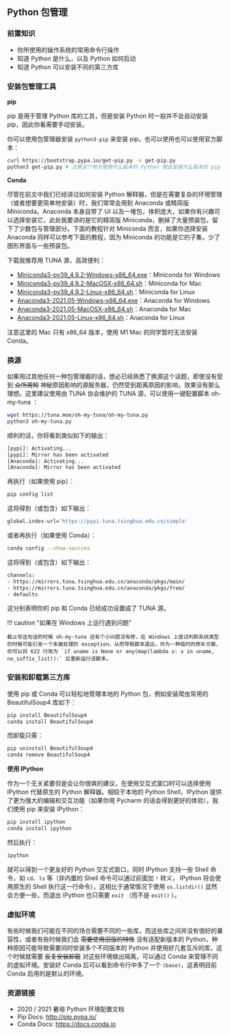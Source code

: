 ## Python 包管理

### 前置知识

+ 你所使用的操作系统的常用命令行操作
+ 知道 Python 是什么，以及 Python 如何启动
+ 知道 Python 可以安装不同的第三方库

### 安装包管理工具

**pip**

pip 是用于管理 Python 库的工具，但是安装 Python 时一般并不会自动安装 pip，因此你看需要手动安装。

你可以使用包管理器安装 `python3-pip` 来安装 pip，也可以使用也可以使用官方脚本：

```bash
curl https://bootstrap.pypa.io/get-pip.py -o get-pip.py
python3 get-pip.py # 注意这个地方使用什么版本的 Python 就会安装什么版本的 pip
```

**Conda**

尽管在前文中我们已经讲过如何安装 Python 解释器，但是在需要复杂的环境管理（或者想要更简单地安装）时，我们常常会用到 Anaconda 或精简版 Miniconda。Anaconda 本⾝⾃带了 UI 以及⼀堆包，体积庞⼤，如果你有兴趣可以选择安装它，此处我要讲的是它的精简版 Miniconda，删掉了⼤量预装包，留下了少数包与管理部分。下⾯的教程针对 Miniconda 而⾔，如果你选择安装 Anaconda 同样可以参考下⾯的教程，因为 Miniconda 的功能是它的⼦集，少了图形界⾯与⼀些预装包。

下载我推荐⽤ TUNA 源，⾼效便利：

- [Miniconda3-py39_4.9.2-Windows-x86_64.exe](https://mirrors.tuna.tsinghua.edu.cn/anaconda/miniconda/Miniconda3-py39_4.9.2-Windows-x86_64.exe)：Miniconda for Windows
- [Miniconda3-py39_4.9.2-MacOSX-x86_64.sh](https://mirrors.tuna.tsinghua.edu.cn/anaconda/miniconda/Miniconda3-py39_4.9.2-MacOSX-x86_64.sh)：Miniconda for Mac
- [Miniconda3-py39_4.9.2-Linux-x86_64.sh](https://mirrors.tuna.tsinghua.edu.cn/anaconda/miniconda/Miniconda3-py39_4.9.2-Linux-x86_64.sh)：Miniconda for Linux
- [Anaconda3-2021.05-Windows-x86_64.exe](https://mirrors.tuna.tsinghua.edu.cn/anaconda/archive/Anaconda3-2021.05-Windows-x86_64.exe)：Anaconda for Windows
- [Anaconda3-2021.05-MacOSX-x86_64.sh](https://mirrors.tuna.tsinghua.edu.cn/anaconda/archive/Anaconda3-2021.05-MacOSX-x86_64.sh)：Anaconda for Mac
- [Anaconda3-2021.05-Linux-x86_64.sh](https://mirrors.tuna.tsinghua.edu.cn/anaconda/archive/Anaconda3-2021.05-Linux-x86_64.sh)：Anaconda for Linux

注意这里的 Mac 只有 x86_64 版本，使用 M1 Mac 的同学暂时无法安装 Conda。

### 换源

如果用过其他任何一种包管理器的话，想必已经熟悉了换源这个话题，即使没有受到 ~~众所周知~~ 神秘原因影响的源服务器，仍然受到距离原因的影响，效果没有那么理想。这里建议使用由 TUNA 协会维护的 TUNA 源，可以使用一键配置脚本 oh-my-tuna ：

```bash
wget https://tuna.moe/oh-my-tuna/oh-my-tuna.py
python3 oh-my-tuna.py
```

顺利的话，你将看到类似如下的输出：

```bash
[pypi]: Activating...
[pypi]: Mirror has been activated
[Anaconda]: Activating...
[Anaconda]: Mirror has been activated
```

再执⾏（如果使用 pip）：

```bash
pip config list
```

这将得到（或包含）如下输出：

```bash
global.index-url='https://pypi.tuna.tsinghua.edu.cn/simple'
```

或者再执⾏（如果使用 Conda）：

```bash
conda config --show-sources
```

这将得到（或包含）如下输出：

```bash
channels:
- https://mirrors.tuna.tsinghua.edu.cn/anaconda/pkgs/main/
- https://mirrors.tuna.tsinghua.edu.cn/anaconda/pkgs/free/
- defaults
```

这分别表明你的 pip 和 Conda 已经成功设置成了 TUNA 源。

!!! caution "如果在 Windows 上运行遇到问题"

    截止写这句话的时候 oh-my-tuna 还有个小问题没有修，在 Windows 上尝试判断系统类型的时候可能引发一个未被处理的 exception，从而导致脚本退出，作为一种临时的修补方案，你可以将 622 行改为 `if uname is None or any(map(lambda x: x in uname, no_suffix_list)):` 后重新运行该脚本。

### 安装和卸载第三方库

使用 pip 或 Conda 可以轻松地管理本地的 Python 包，例如安装爬虫常用的 BeautifulSoup4 库如下：

```bash
pip install BeautifulSoup4
conda install BeautifulSoup4
```

而卸载只需：

```bash
pip uninstall BeautifulSoup4
conda remove BeautifulSoup4
```

**使用 IPython**

作为一个无关紧要但是会让你很爽的建议，在使用交互式窗口时可以选择使用 IPython 代替原生的 Python 解释器。相较于本地的 Python Shell，IPython 提供了更为强大的编辑和交互功能（如果你用 Pycharm 的话会得到更好的体验），我们使用 pip 来安装 IPython：

```bash
pip install ipython
conda install ipython
```

然后执行：

```bash
ipython
```

就可以得到一个更友好的 Python 交互式窗口，同时 IPython 支持一些 Shell 命令，如 `cd`、`ls` 等（非内置的 Shell 命令可以通过前面加 `!` 转义， IPython 将会使用原生的 Shell 执行这一行命令），这相比于通常情况下使用 `os.listdir()` 显然会方便一些，而退出 IPython 也只需要 `exit` （而不是 `exit()` ）。

### 虚拟环境

有些时候我们可能在不同的场合需要不同的一些库，而这些库之间并没有很好的兼容性，或者有些时候我们会 ~~需要使用旧版的特性~~ 没有适配新版本的 Python，种种原因可能导致需要同时安装多个不同版本的 Python 并使用好几套互斥的库，这个时候就需要 ~~反复安装卸载~~ 对这些环境做出隔离，可以通过 Conda 来管理不同的虚拟环境。安装好 Conda 后可以看到命令行中多了一个 `(base)`，这表明目前 Conda 启用的是默认的环境。

### 资源链接

+ 2020 / 2021 暑培 Python 环境配置文档
+ Pip Docs: <http://pip.pypa.io/>
+ Conda Docs: <https://docs.conda.io>